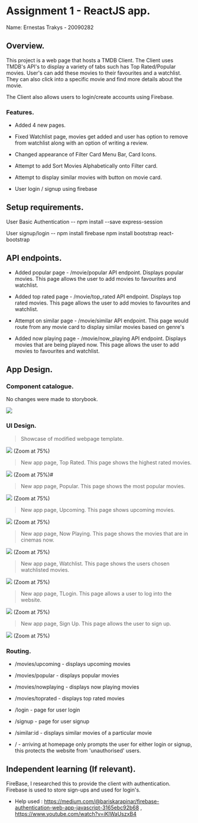 # Assignment 1 - ReactJS app.

Name: Ernestas Trakys - 20090282

## Overview.

This project is a web page that hosts a TMDB Client. The Client uses TMDB's API's to display a variety of tabs such has Top Rated/Popular movies. User's can add these movies to their favourites and a watchlist. They can also click into a specific movie and find more details about the movie.

The Client also allows users to login/create accounts using Firebase.

### Features.

+ Added 4 new pages.
 
+ Fixed Watchlist page, movies get added and user has option to remove from watchlist along with an option of writing a review.

+ Changed appearance of Filter Card Menu Bar, Card Icons.

+ Attempt to add Sort Movies Alphabetically onto Filter card.

+ Attempt to display similar movies with button on movie card.

+ User login / signup using firebase

## Setup requirements.

User Basic Authentication -- npm install --save express-session

User signup/login         -- npm install firebase
npm install bootstrap react-bootstrap


## API endpoints.

+ Added popular page - /movie/popular API endpoint. 
    Displays popular movies.
    This page allows the user to add movies to favourites and watchlist.

+ Added top rated page - /movie/top_rated API endpoint.
    Displays top rated movies.
    This page allows the user to add movies to favourites and watchlist.

+ Attempt on similar page - /movie/similar API endpoint.
    This page would route from any movie card to display similar movies based on genre's

+ Added now playing page - /movie/now_playing API endpoint.
    Displays movies that are being played now.
    This page allows the user to add movies to favourites and watchlist.

## App Design.

### Component catalogue.

No changes were made to storybook.

![](./src/images/storybook.png)

### UI Design.

>Showcase of modified webpage template. 

![ ](./src/images/homepage.png) (Zoom at 75%)

>New app page, Top Rated. This page shows the highest rated movies.

![ ](./src/images/toprated.png) (Zoom at 75%)#

>New app page, Popular. This page shows the most popular movies.

![ ](./src/images/popular.png) (Zoom at 75%)

>New app page, Upcoming. This page shows upcoming movies.

![ ](./src/images/upcoming.png) (Zoom at 75%)

>New app page, Now Playing. This page shows the movies that are in cinemas now.

![ ](./src/images/nowplaying.png) (Zoom at 75%)

>New app page, Watchlist. This page shows the users chosen watchlisted movies.

![ ](./src/images/watchlist.png) (Zoom at 75%)

>New app page, TLogin. This page allows a user to log into the website.

![ ](./src/images/login.png) (Zoom at 75%)

>New app page, Sign Up. This page allows the user to sign up.

![ ](./src/images/signup.png) (Zoom at 75%)

### Routing.

+ /movies/upcoming - displays upcoming movies
+ /movies/popular - displays popular movies
+ /movies/nowplaying - displays now playing movies
+ /movies/toprated - displays top rated movies
+ /login - page for user login
+ /signup - page for user signup
+ /similar:id - displays similar movies of a particular movie

+ / - arriving at homepage only prompts the user for either login or signup, this protects the website from 'unauthorised' users.

## Independent learning (If relevant).

FireBase, I researched this to provide the client with authentication. Firebase is used to store sign-ups and used for login's. 

- Help used : https://medium.com/@bariskarapinar/firebase-authentication-web-app-javascript-3165ebc92b68 , https://www.youtube.com/watch?v=iKlWaUszxB4
